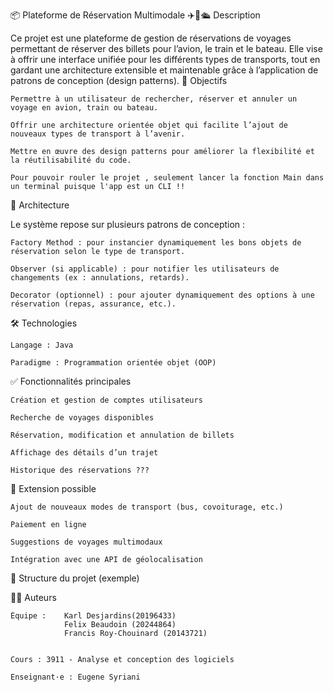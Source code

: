 📦 Plateforme de Réservation Multimodale
✈️🚆🛳️ Description

Ce projet est une plateforme de gestion de réservations de voyages permettant de réserver des billets pour l’avion, le train et le bateau. Elle vise à offrir une interface unifiée pour les différents types de transports, tout en gardant une architecture extensible et maintenable grâce à l’application de patrons de conception (design patterns).
🎯 Objectifs

    Permettre à un utilisateur de rechercher, réserver et annuler un voyage en avion, train ou bateau.

    Offrir une architecture orientée objet qui facilite l’ajout de nouveaux types de transport à l’avenir.

    Mettre en œuvre des design patterns pour améliorer la flexibilité et la réutilisabilité du code.

    Pour pouvoir rouler le projet , seulement lancer la fonction Main dans un terminal puisque l'app est un CLI !!

🧱 Architecture

Le système repose sur plusieurs patrons de conception :

    Factory Method : pour instancier dynamiquement les bons objets de réservation selon le type de transport.

    Observer (si applicable) : pour notifier les utilisateurs de changements (ex : annulations, retards).

    Decorator (optionnel) : pour ajouter dynamiquement des options à une réservation (repas, assurance, etc.).

🛠️ Technologies

    Langage : Java

    Paradigme : Programmation orientée objet (OOP)

✅ Fonctionnalités principales

    Création et gestion de comptes utilisateurs

    Recherche de voyages disponibles

    Réservation, modification et annulation de billets

    Affichage des détails d’un trajet

    Historique des réservations ???

🚀 Extension possible

    Ajout de nouveaux modes de transport (bus, covoiturage, etc.)

    Paiement en ligne

    Suggestions de voyages multimodaux

    Intégration avec une API de géolocalisation

📁 Structure du projet (exemple)

👨‍💻 Auteurs

    Équipe :    Karl Desjardins(20196433)
                Felix Beaudoin (20244864)
                Francis Roy-Chouinard (20143721)


    Cours : 3911 - Analyse et conception des logiciels

    Enseignant·e : Eugene Syriani
